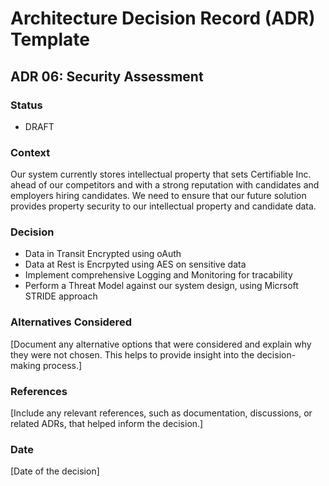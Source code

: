 # Architecture Decision Record (ADR) Template

## ADR 06: Security Assessment

### Status
- DRAFT

### Context
Our system currently stores intellectual property that sets Certifiable Inc. ahead of our competitors and with a strong reputation with candidates and employers hiring candidates.
We need to ensure that our future solution provides property security to our intellectual property and candidate data.

### Decision

 -  Data in Transit Encrypted using oAuth
 -  Data at Rest is Encrpyted using AES on sensitive data
 -  Implement comprehensive Logging and Monitoring for tracability
 -  Perform a Threat Model against our system design, using Micrsoft STRIDE approach


### Alternatives Considered
[Document any alternative options that were considered and explain why they were not chosen. This helps to provide insight into the decision-making process.]

### References
[Include any relevant references, such as documentation, discussions, or related ADRs, that helped inform the decision.]

### Date
[Date of the decision]
